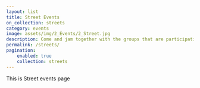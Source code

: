 ```yaml
---
layout: list
title: Street Events
on_collection: streets
category: events
image: assets/img/2_Events/2_Street.jpg
description: Come and jam together with the groups that are participating to the fetival
permalink: /streets/
pagination:
    enabled: true
    collection: streets
---
```

This is Street events page